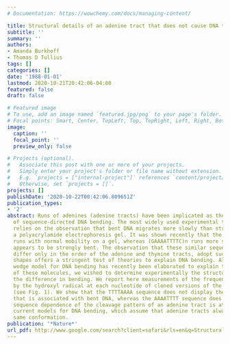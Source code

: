 ```yaml
---
# Documentation: https://wowchemy.com/docs/managing-content/

title: Structural details of an adenine tract that does not cause DNA to bend
subtitle: ''
summary: ''
authors:
- Amanda Burkhoff
- Thomas D Tullius
tags: []
categories: []
date: '1988-01-01'
lastmod: 2020-10-21T20:42:06-04:00
featured: false
draft: false

# Featured image
# To use, add an image named `featured.jpg/png` to your page's folder.
# Focal points: Smart, Center, TopLeft, Top, TopRight, Left, Right, BottomLeft, Bottom, BottomRight.
image:
  caption: ''
  focal_point: ''
  preview_only: false

# Projects (optional).
#   Associate this post with one or more of your projects.
#   Simply enter your project's folder or file name without extension.
#   E.g. `projects = ["internal-project"]` references `content/project/deep-learning/index.md`.
#   Otherwise, set `projects = []`.
projects: []
publishDate: '2020-10-22T00:42:06.809651Z'
publication_types:
- '2'
abstract: Runs of adenines (adenine tracts) have been implicated as the main determinant
  of sequence-directed DNA bending. The most widely used experimental test for bending
  relies on the observation that bent DNA migrates more slowly than straight DNA on
  a polyacrylamide electrophoresis gel. It was shown recently that the polymer (GTTTTAAAAC)n
  runs with normal mobility on a gel, whereas (GAAAATTTTC)n runs more slowly and thus
  appears to be strongly bent. The observation that these similar sequences, which
  differ only in the order of the adenine and thymine tracts, adopt such different
  shapes offers a stringent test of theories to explain DNA bending. Although the
  wedge model for DNA bending has recently been elaborated to explain the gel mobilities
  of these molecules, we wished to determine experimentally the structural basis for
  the difference in bending. We report here measurements of the frequency of cleavage
  by the hydroxyl radical at each nucleotide of cloned versions of the two polymers
  (see Fig. 1). We show that the TTTTAAAA sequence does not display the cleavage pattern
  that is associated with bent DNA, whereas the AAAATTTT sequence does. The observed
  sequence dependence of the cleavage pattern of an adenine tract is at odds with
  current models for DNA bending, which assume that adenine tracts always adopt the
  same conformation.
publication: '*Nature*'
url_pdf: http://www.google.com/search?client=safari&rls=en&q=Structural+details+of+an+adenine+tract+that+does+not+cause+DNA+to+bend&ie=UTF-8&oe=UTF-8
---
```

